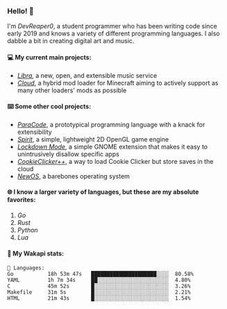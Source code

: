 ### Hello! 👋

I'm _DevReaper0_, a student programmer who has been writing code since early 2019 and knows a variety of different programming languages. I also dabble a bit in creating digital art and music.

#### 💻 My current main projects:

-   _[Libra](https://github.com/LibraMusic)_, a new, open, and extensible music service
-   _[Cloud](https://github.com/CloudLoaderMC/CloudLoader)_, a hybrid mod loader for Minecraft aiming to actively support as many other loaders' mods as possible

#### ⌨️ Some other cool projects:

-   _[ParaCode](https://github.com/ParaCodeLang/ParaCode)_, a prototypical programming language with a knack for extensibility
-   _[Spirit](https://gitlab.com/DevReaper0/SpiritEngine)_, a simple, lightweight 2D OpenGL game engine
-   _[Lockdown Mode](https://github.com/DevReaper0/GNOME-LockdownMode)_, a simple GNOME extension that makes it easy to unintrusively disallow specific apps
-   _[CookieClicker++](https://github.com/DevReaper0/CookieClickerPlusPlus)_, a way to load Cookie Clicker but store saves in the cloud
-   _[NewOS](https://github.com/DevReaper0/NewOS)_, a barebones operating system

#### 🌐 I know a larger variety of languages, but these are my absolute favorites:

1. _Go_
2. _Rust_
3. _Python_
4. _Lua_

#### 📡 My Wakapi stats:

```text
💾 Languages:
Go           18h 53m 47s   █████████████████████░░░░  80.58%
YAML         1h 7m 34s     ██░░░░░░░░░░░░░░░░░░░░░░░  4.80%
C            45m 52s       █░░░░░░░░░░░░░░░░░░░░░░░░  3.26%
Makefile     31m 5s        █░░░░░░░░░░░░░░░░░░░░░░░░  2.21%
HTML         21m 43s       █░░░░░░░░░░░░░░░░░░░░░░░░  1.54%
```
